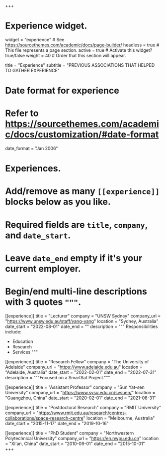 +++
# Experience widget.
widget = "experience"  # See https://sourcethemes.com/academic/docs/page-builder/
headless = true  # This file represents a page section.
active = true  # Activate this widget? true/false
weight = 40  # Order that this section will appear.

title = "Experience"
subtitle = "PREVIOUS ASSOCIATIONS THAT HELPED TO GATHER EXPERIENCE"

# Date format for experience
#   Refer to https://sourcethemes.com/academic/docs/customization/#date-format
date_format = "Jan 2006"

# Experiences.
#   Add/remove as many `[[experience]]` blocks below as you like.
#   Required fields are `title`, `company`, and `date_start`.
#   Leave `date_end` empty if it's your current employer.
#   Begin/end multi-line descriptions with 3 quotes `"""`.
[[experience]]
  title = "Lecturer"
  company = "UNSW Sydney"
  company_url = "https://www.unsw.edu.au/staff/yang-yang"
  location = "Sydney, Australia"
  date_start = "2022-08-01"
  date_end = ""
  description = """
  Responsibilities include:
  
  * Education
  * Research
  * Services
  """

[[experience]]
  title = "Research Fellow"
  company = "The University of Adelaide"
  company_url = "https://www.adelaide.edu.au"
  location = "Adelaide, Australia"
  date_start = "2022-02-01"
  date_end = "2022-07-31"
  description = """Focused on a SmartSat Project."""

[[experience]]
  title = "Assistant Professor"
  company = "Sun Yat-sen University"
  company_url = "https://www.sysu.edu.cn/sysuen/"
  location = "Guangzhou, China"
  date_start = "2020-02-01"
  date_end = "2021-08-31"

[[experience]]
  title = "Postdoctoral Research"
  company = "RMIT University"
  company_url = "https://www.rmit.edu.au/research/centres-collaborations/space-research-centre"
  location = "Melbourne, Australia"
  date_start = "2015-11-17"
  date_end = "2019-10-16"  

[[experience]]
  title = "PhD Student"
  company = "Northwestern Polytechnical University"
  company_url = "https://en.nwpu.edu.cn"
  location = "Xi'an, China"
  date_start = "2010-09-01"
  date_end = "2015-10-01"   
+++
